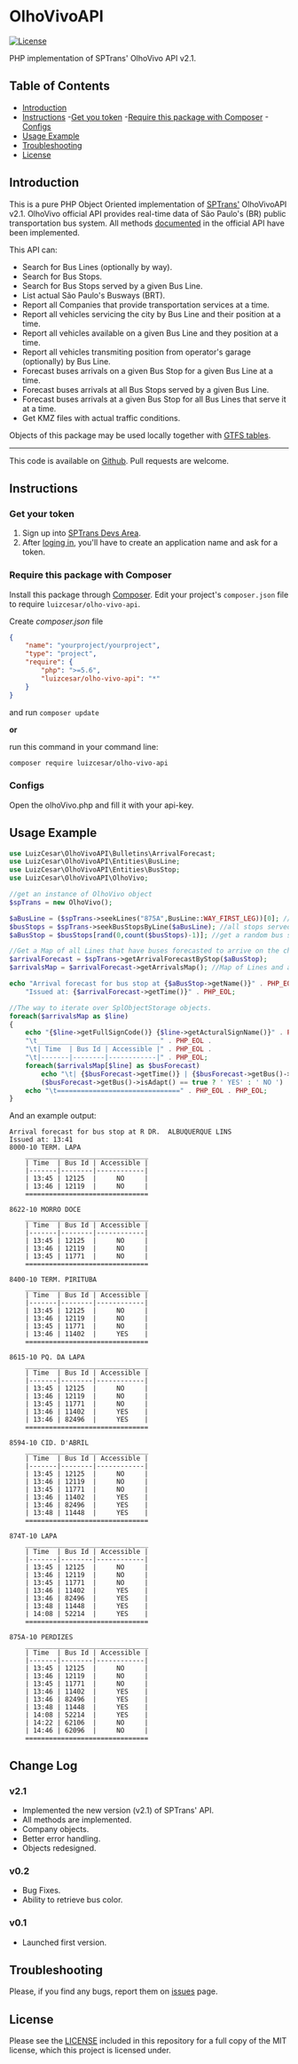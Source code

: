 # OlhoVivoAPI

[![License](https://img.shields.io/packagist/l/Longman/telegram-bot.svg)](https://github.com/php-telegram-bot/core/LICENSE.md)


PHP implementation of SPTrans' OlhoVivo API v2.1.

## Table of Contents
- [Introduction](#introduction)
- [Instructions](#instructions)
    -[Get you token](#get-your-token)
    -[Require this package with Composer](#require-this-package-with-composer)
    -[Configs](#configs)
- [Usage Example](#usage-example)
- [Troubleshooting](#troubleshooting)
- [License](#license)


## Introduction

This is a pure PHP Object Oriented implementation  of [SPTrans'](http://www.sptrans.com.br/) OlhoVivoAPI v2.1.
OlhoVivo official API provides real-time data of São Paulo's (BR) public transportation bus system.
All methods [documented](http://www.sptrans.com.br/desenvolvedores/APIOlhoVivo/Documentacao.aspx?1) in the official API have been implemented.

This API can:
- Search for Bus Lines (optionally by way).
- Search for Bus Stops.
- Search for Bus Stops served by a given Bus Line.
- List actual São Paulo's Busways (BRT).
- Report all Companies that provide transportation services at a time.
- Report all vehicles servicing the city by Bus Line and their position at a time.
- Report all vehicles available on a given Bus Line and they position at a time.
- Report all vehicles transmiting position from operator's garage (optionally) by Bus Line.
- Forecast buses arrivals on a given Bus Stop for a given Bus Line at a time.
- Forecast buses arrivals at all Bus Stops served by a given Bus Line.
- Forecast buses arrivals at a given Bus Stop for all Bus Lines that serve it at a time.
- Get KMZ files with actual traffic conditions.

Objects of this package may be used locally together with [GTFS tables](http://www.sptrans.com.br/desenvolvedores/GTFS.aspx).

-----
This code is available on
[Github](https://github.com/luizcesard/OlhoVivoAPI). Pull requests are welcome.

## Instructions

### Get your token

1. Sign up into [SPTrans Devs Area](http://www.sptrans.com.br/desenvolvedores/Cadastro.aspx).
2. After [loging in](http://www.sptrans.com.br/desenvolvedores/Default.aspx), you'll have to create an application name and ask for a token.

### Require this package with Composer

Install this package through [Composer](https://getcomposer.org/).
Edit your project's `composer.json` file to require
`luizcesar/olho-vivo-api`.

Create *composer.json* file
```json
{
    "name": "yourproject/yourproject",
    "type": "project",
    "require": {
        "php": ">=5.6",
        "luizcesar/olho-vivo-api": "*"
    }
}
```
and run `composer update`

**or**

run this command in your command line:

```bash
composer require luizcesar/olho-vivo-api
```

### Configs

Open the olhoVivo.php and fill it with your api-key.

## Usage Example

```php
use LuizCesar\OlhoVivoAPI\Bulletins\ArrivalForecast;
use LuizCesar\OlhoVivoAPI\Entities\BusLine;
use LuizCesar\OlhoVivoAPI\Entities\BusStop;
use LuizCesar\OlhoVivoAPI\OlhoVivo;

//get an instance of OlhoVivo object
$spTrans = new OlhoVivo();

$aBusLine = ($spTrans->seekLines("875A",BusLine::WAY_FIRST_LEG))[0]; //The first match of a line search
$busStops = $spTrans->seekBusStopsByLine($aBusLine); //all stops served by $aBusLine
$aBusStop = $busStops[rand(0,count($busStops)-1)]; //get a random bus stop of $busStops'

//Get a Map of all Lines that have buses forecasted to arrive on the chosen bus stop.
$arrivalForecast = $spTrans->getArrivalForecastByStop($aBusStop);
$arrivalsMap = $arrivalForecast->getArrivalsMap(); //Map of Lines and array of buses

echo "Arrival forecast for bus stop at {$aBusStop->getName()}" . PHP_EOL .
	"Issued at: {$arrivalForecast->getTime()}" . PHP_EOL;

//The way to iterate over SplObjectStorage objects.
foreach($arrivalsMap as $line)
{
	echo "{$line->getFullSignCode()} {$line->getActuralSignName()}" . PHP_EOL .
	"\t_______________________________" . PHP_EOL .
	"\t| Time  | Bus Id | Accessible |" . PHP_EOL .
	"\t|-------|--------|------------|" . PHP_EOL;
	foreach($arrivalsMap[$line] as $busForecast)
		echo "\t| {$busForecast->getTime()} | {$busForecast->getBus()->getId()}  |    " .
		($busForecast->getBus()->isAdapt() == true ? ' YES' : ' NO ') . "    |" . PHP_EOL;
	echo "\t===============================" . PHP_EOL . PHP_EOL;
}
```

And an example output:

```
Arrival forecast for bus stop at R DR.  ALBUQUERQUE LINS
Issued at: 13:41
8000-10 TERM. LAPA
	_______________________________
	| Time  | Bus Id | Accessible |
	|-------|--------|------------|
	| 13:45 | 12125  |     NO     |
	| 13:46 | 12119  |     NO     |
	===============================

8622-10 MORRO DOCE
	_______________________________
	| Time  | Bus Id | Accessible |
	|-------|--------|------------|
	| 13:45 | 12125  |     NO     |
	| 13:46 | 12119  |     NO     |
	| 13:45 | 11771  |     NO     |
	===============================

8400-10 TERM. PIRITUBA
	_______________________________
	| Time  | Bus Id | Accessible |
	|-------|--------|------------|
	| 13:45 | 12125  |     NO     |
	| 13:46 | 12119  |     NO     |
	| 13:45 | 11771  |     NO     |
	| 13:46 | 11402  |     YES    |
	===============================

8615-10 PQ. DA LAPA
	_______________________________
	| Time  | Bus Id | Accessible |
	|-------|--------|------------|
	| 13:45 | 12125  |     NO     |
	| 13:46 | 12119  |     NO     |
	| 13:45 | 11771  |     NO     |
	| 13:46 | 11402  |     YES    |
	| 13:46 | 82496  |     YES    |
	===============================

8594-10 CID. D'ABRIL 
	_______________________________
	| Time  | Bus Id | Accessible |
	|-------|--------|------------|
	| 13:45 | 12125  |     NO     |
	| 13:46 | 12119  |     NO     |
	| 13:45 | 11771  |     NO     |
	| 13:46 | 11402  |     YES    |
	| 13:46 | 82496  |     YES    |
	| 13:48 | 11448  |     YES    |
	===============================

874T-10 LAPA
	_______________________________
	| Time  | Bus Id | Accessible |
	|-------|--------|------------|
	| 13:45 | 12125  |     NO     |
	| 13:46 | 12119  |     NO     |
	| 13:45 | 11771  |     NO     |
	| 13:46 | 11402  |     YES    |
	| 13:46 | 82496  |     YES    |
	| 13:48 | 11448  |     YES    |
	| 14:08 | 52214  |     YES    |
	===============================

875A-10 PERDIZES
	_______________________________
	| Time  | Bus Id | Accessible |
	|-------|--------|------------|
	| 13:45 | 12125  |     NO     |
	| 13:46 | 12119  |     NO     |
	| 13:45 | 11771  |     NO     |
	| 13:46 | 11402  |     YES    |
	| 13:46 | 82496  |     YES    |
	| 13:48 | 11448  |     YES    |
	| 14:08 | 52214  |     YES    |
	| 14:22 | 62106  |     NO     |
	| 14:46 | 62096  |     NO     |
	===============================
```
## Change Log

### v2.1

- Implemented the new version (v2.1) of SPTrans' API.
- All methods are implemented.
- Company objects.
- Better error handling.
- Objects redesigned.

### v0.2

- Bug Fixes.
- Ability to retrieve bus color.

### v0.1

- Launched first version.

## Troubleshooting

Please, if you find any bugs, report them on [issues](https://github.com/luizcesard/OlhoVivoAPI/issues) page.

## License

Please see the [LICENSE](LICENSE.md) included in this repository for a full copy of the MIT license,
which this project is licensed under.
